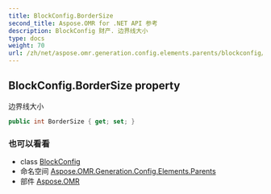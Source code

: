 ```yaml
---
title: BlockConfig.BorderSize
second_title: Aspose.OMR for .NET API 参考
description: BlockConfig 财产. 边界线大小
type: docs
weight: 70
url: /zh/net/aspose.omr.generation.config.elements.parents/blockconfig/bordersize/
---
```

## BlockConfig.BorderSize property

边界线大小

```csharp
public int BorderSize { get; set; }
```

### 也可以看看

* class [BlockConfig](../)
* 命名空间 [Aspose.OMR.Generation.Config.Elements.Parents](../../blockconfig/)
* 部件 [Aspose.OMR](../../../)


